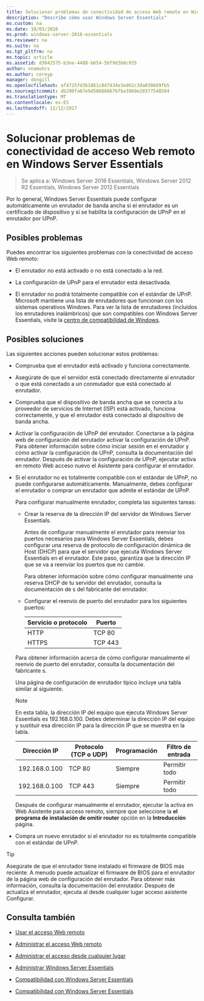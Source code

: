 ```yaml
---
title: Solucionar problemas de conectividad de acceso Web remoto en Windows Server Essentials
description: "Describe cómo usar Windows Server Essentials"
ms.custom: na
ms.date: 10/03/2016
ms.prod: windows-server-2016-essentials
ms.reviewer: na
ms.suite: na
ms.tgt_pltfrm: na
ms.topic: article
ms.assetid: d3642575-b3ee-4488-b654-5bf9d3b8c935
author: nnamuhcs
ms.author: coreyp
manager: dongill
ms.openlocfilehash: af4725fd3b1861c847434e3ed62c3da030689fb5
ms.sourcegitcommit: db290fa07e9d50686667bfba3969e20377548504
ms.translationtype: MT
ms.contentlocale: es-ES
ms.lasthandoff: 12/12/2017
---
```

# <a name="troubleshoot-remote-web-access-connectivity-in-windows-server-essentials"></a>Solucionar problemas de conectividad de acceso Web remoto en Windows Server Essentials
 
>Se aplica a: Windows Server 2016 Essentials, Windows Server 2012 R2 Essentials, Windows Server 2012 Essentials
  
 Por lo general, Windows Server Essentials puede configurar automáticamente un enrutador de banda ancha si el enrutador es un certificado de dispositivo y si se habilita la configuración de UPnP en el enrutador por UPnP.  
  
## <a name="possible-issues"></a>Posibles problemas  
 Puedes encontrar los siguientes problemas con la conectividad de acceso Web remoto:  
  
-   El enrutador no está activado o no está conectado a la red.  
  
-   La configuración de UPnP para el enrutador está desactivada.  
  
-   El enrutador no podrá totalmente compatible con el estándar de UPnP. Microsoft mantiene una lista de enrutadores que funcionan con los sistemas operativos Windows. Para ver la lista de enrutadores (incluidos los enrutadores inalámbricos) que son compatibles con Windows Server Essentials, visite la [centro de compatibilidad de Windows](https://www.microsoft.com/windows/compatibility/CompatCenter/Home).  
  
## <a name="possible-fixes"></a>Posibles soluciones  
 Las siguientes acciones pueden solucionar estos problemas:  
  
-   Comprueba que el enrutador está activado y funciona correctamente.  
  
-   Asegúrate de que el servidor está conectado directamente al enrutador o que está conectado a un conmutador que está conectado al enrutador.  
  
-   Comprueba que el dispositivo de banda ancha que se conecta a tu proveedor de servicios de Internet (ISP) está activado, funciona correctamente, y que el enrutador está conectado al dispositivo de banda ancha.  
  
-   Activar la configuración de UPnP del enrutador. Conectarse a la página web de configuración del enrutador activar la configuración de UPnP. Para obtener información sobre cómo iniciar sesión en el enrutador y cómo activar la configuración de UPnP, consulta la documentación del enrutador. Después de activar la configuración de UPnP, ejecutar activa en remoto Web acceso nuevo el Asistente para configurar el enrutador.  
  
-   Si el enrutador no es totalmente compatible con el estándar de UPnP, no puede configurarse automáticamente. Manualmente, debes configurar el enrutador o comprar un enrutador que admite el estándar de UPnP.  
  
     Para configurar manualmente enrutador, completa las siguientes tareas:  
  
    -   Crear la reserva de la dirección IP del servidor de Windows Server Essentials.  
  
         Antes de configurar manualmente el enrutador para reenviar los puertos necesarios para Windows Server Essentials, debes configurar una reserva de protocolo de configuración dinámica de Host (DHCP) para que el servidor que ejecuta Windows Server Essentials en el enrutador. Este paso, garantiza que la dirección IP que se va a reenviar los puertos que no cambie.  
  
         Para obtener información sobre cómo configurar manualmente una reserva DHCP de tu servidor del enrutador, consulta la documentación de s del fabricante del enrutador.  
  
    -   Configurar el reenvío de puerto del enrutador para los siguientes puertos:  
  
        |Servicio o protocolo|Puerto|  
        |-------------------------|----------|  
        |HTTP|TCP 80|  
        |HTTPS|TCP 443|  
  
     Para obtener información acerca de cómo configurar manualmente el reenvío de puerto del enrutador, consulta la documentación del fabricante s.  
  
     Una página de configuración de enrutador típico incluye una tabla similar al siguiente.  
  
    > [!NOTE]
    >  En esta tabla, la dirección IP del equipo que ejecuta Windows Server Essentials es 192.168.0.100. Debes determinar la dirección IP del equipo y sustituir esa dirección IP para la dirección IP que se muestra en la tabla.  
  
    |Dirección IP|Protocolo (TCP o UDP)|Programación|Filtro de entrada|  
    |----------------|---------------------------|--------------|--------------------|  
    |192.168.0.100|TCP 80|Siempre|Permitir todo|  
    |192.168.0.100|TCP 443|Siempre|Permitir todo|  
  
     Después de configurar manualmente el enrutador, ejecutar la activa en Web Asistente para acceso remoto, siempre que seleccione la **el programa de instalación de omitir router** opción en la **Introducción** página.  
  
-   Compra un nuevo enrutador si el enrutador no es totalmente compatible con el estándar de UPnP.  
  
> [!TIP]
>  Asegúrate de que el enrutador tiene instalado el firmware de BIOS más reciente. A menudo puede actualizar el firmware de BIOS para el enrutador de la página web de configuración del enrutador. Para obtener más información, consulta la documentación del enrutador. Después de actualiza el enrutador, ejecuta al desde cualquier lugar acceso asistente Configurar.  
  
## <a name="see-also"></a>Consulta también  
  
-   [Usar el acceso Web remoto](../use/Use-Remote-Web-Access-in-Windows-Server-Essentials.md)  
  
-   [Administrar el acceso Web remoto](../manage/Manage-Remote-Web-Access-in-Windows-Server-Essentials.md)  
  
-   [Administrar el acceso desde cualquier lugar](../manage/Manage-Anywhere-Access-in-Windows-Server-Essentials.md)  
  
-   [Administrar Windows Server Essentials](../manage/Manage-Windows-Server-Essentials.md)  
  

-   [Compatibilidad con Windows Server Essentials](Support-Windows-Server-Essentials.md)

-   [Compatibilidad con Windows Server Essentials](../support/Support-Windows-Server-Essentials.md)

